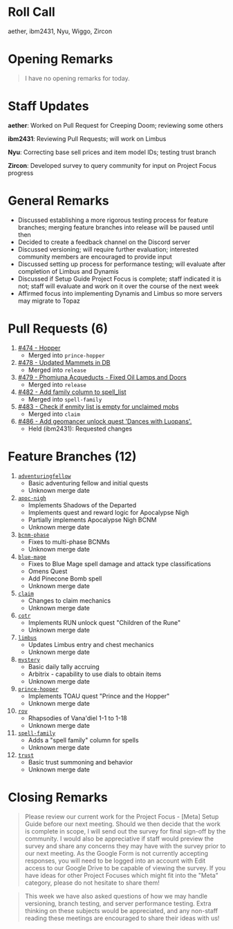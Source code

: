 # Roll Call
aether, ibm2431, Nyu, Wiggo, Zircon
# Opening Remarks
> I have no opening remarks for today.
# Staff Updates
**aether**: Worked on Pull Request for Creeping Doom; reviewing some others

**ibm2431**: Reviewing Pull Requests; will work on Limbus

**Nyu**: Correcting base sell prices and item model IDs; testing trust branch

**Zircon**: Developed survey to query community for input on Project Focus progress

# General Remarks
- Discussed establishing a more rigorous testing process for feature branches; merging feature branches into release will be paused until then
- Decided to create a feedback channel on the Discord server
- Discussed versioning; will require further evaluation; interested community members are encouraged to provide input
- Discussed setting up process for performance testing; will evaluate after completion of Limbus and Dynamis
- Discussed if Setup Guide Project Focus is complete; staff indicated it is not; staff will evaluate and work on it over the course of the next week
- Affirmed focus into implementing Dynamis and Limbus so more servers may migrate to Topaz

# Pull Requests (6)
1. [#474 - Hopper](https://github.com/project-topaz/topaz/pull/474)
    - Merged into `prince-hopper`
2. [#478 - Updated Mammets in DB](https://github.com/project-topaz/topaz/pull/478)
    - Merged into `release`
3. [#479 - Phomiuna Acqueducts - Fixed Oil Lamps and Doors](https://github.com/project-topaz/topaz/pull/479)
    - Merged into `release`
4. [#482 - Add family column to spell_list](https://github.com/project-topaz/topaz/pull/482)
    - Merged into `spell-family`
5. [#483 - Check if enmity list is empty for unclaimed mobs](https://github.com/project-topaz/topaz/pull/483)
    - Merged into `claim`
6. [#486 - Add geomancer unlock quest 'Dances with Luopans'.](https://github.com/project-topaz/topaz/pull/486)
    - Held (ibm2431): Requested changes

# Feature Branches (12)
1. [`adventuringfellow`](https://github.com/project-topaz/topaz/tree/adventuringfellow)
    - Basic adventuring fellow and initial quests
    - Unknown merge date
2. [`apoc-nigh`](https://github.com/project-topaz/topaz/tree/apoc-nigh)
    - Implements Shadows of the Departed
    - Implements quest and reward logic for Apocalypse Nigh
    - Partially implements Apocalypse Nigh BCNM
    - Unknown merge date
3. [`bcnm-phase`](https://github.com/project-topaz/topaz/tree/bcnm-phase)
    - Fixes to multi-phase BCNMs
    - Unknown merge date
4. [`blue-mage`](https://github.com/project-topaz/topaz/tree/blue-mage)
    - Fixes to Blue Mage spell damage and attack type classifications
    - Omens Quest
    - Add Pinecone Bomb spell
    - Unknown merge date
5. [`claim`](https://github.com/project-topaz/topaz/tree/claim)
    - Changes to claim mechanics
    - Unknown merge date
6. [`cotr`](https://github.com/project-topaz/topaz/tree/cotr)
    - Implements RUN unlock quest "Children of the Rune"
    - Unknown merge date
7. [`limbus`](https://github.com/project-topaz/topaz/tree/limbus)
    - Updates Limbus entry and chest mechanics
    - Unknown merge date
8. [`mystery`](https://github.com/project-topaz/topaz/tree/mystery)
    - Basic daily tally accruing
    - Arbitrix - capability to use dials to obtain items
    - Unknown merge date
9. [`prince-hopper`](https://github.com/project-topaz/topaz/tree/prince-hopper)
    - Implements TOAU quest "Prince and the Hopper"
    - Unknown merge date
10. [`rov`](https://github.com/project-topaz/topaz/tree/rov)
    - Rhapsodies of Vana'diel 1-1 to 1-18
    - Unknown merge date
11. [`spell-family`](https://github.com/project-topaz/topaz/tree/spell-family)
    - Adds a "spell family" column for spells
    - Unknown merge date
12. [`trust`](https://github.com/project-topaz/topaz/tree/trust)
    - Basic trust summoning and behavior
    - Unknown merge date

# Closing Remarks
> Please review our current work for the Project Focus - [Meta] Setup Guide before our next meeting. Should we then decide that the work is complete in scope, I will send out the survey for final sign-off by the community. I would also be appreciative if staff would preview the survey and share any concerns they may have with the survey prior to our next meeting. As the Google Form is not currently accepting responses, you will need to be logged into an account with Edit access to our Google Drive to be capable of viewing the survey. If you have ideas for other Project Focuses which might fit into the "Meta" category, please do not hesitate to share them!

> This week we have also asked questions of how we may handle versioning, branch testing, and server performance testing. Extra thinking on these subjects would be appreciated, and any non-staff reading these meetings are encouraged to share their ideas with us!